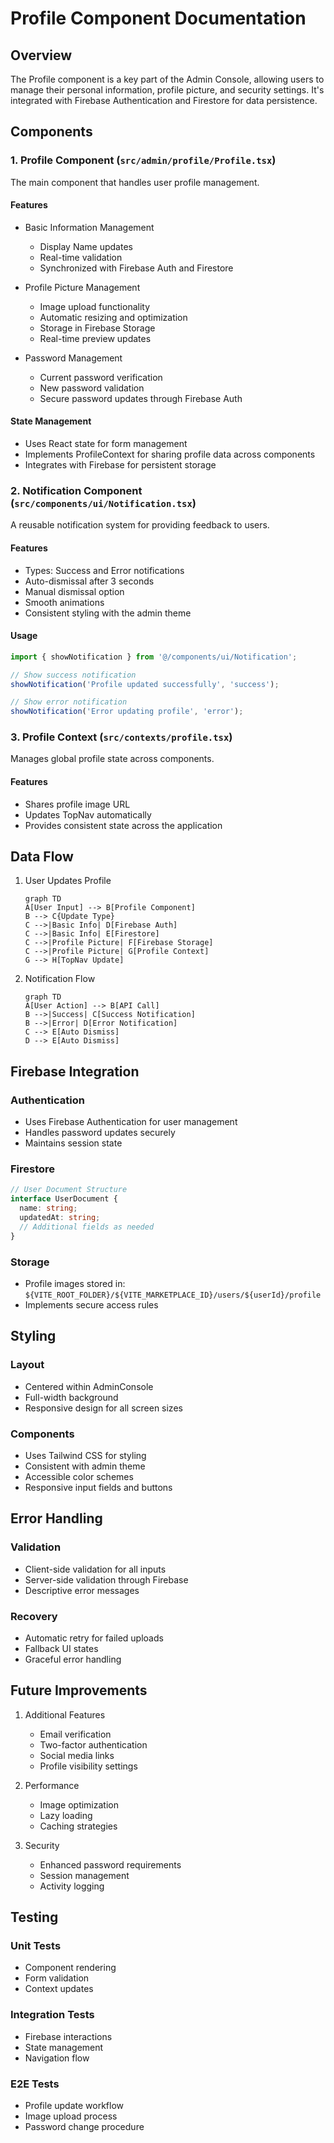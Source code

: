 # Profile Component Documentation

## Overview
The Profile component is a key part of the Admin Console, allowing users to manage their personal information, profile picture, and security settings. It's integrated with Firebase Authentication and Firestore for data persistence.

## Components

### 1. Profile Component (`src/admin/profile/Profile.tsx`)
The main component that handles user profile management.

#### Features
- Basic Information Management
  - Display Name updates
  - Real-time validation
  - Synchronized with Firebase Auth and Firestore

- Profile Picture Management
  - Image upload functionality
  - Automatic resizing and optimization
  - Storage in Firebase Storage
  - Real-time preview updates

- Password Management
  - Current password verification
  - New password validation
  - Secure password updates through Firebase Auth

#### State Management
- Uses React state for form management
- Implements ProfileContext for sharing profile data across components
- Integrates with Firebase for persistent storage

### 2. Notification Component (`src/components/ui/Notification.tsx`)
A reusable notification system for providing feedback to users.

#### Features
- Types: Success and Error notifications
- Auto-dismissal after 3 seconds
- Manual dismissal option
- Smooth animations
- Consistent styling with the admin theme

#### Usage
```typescript
import { showNotification } from '@/components/ui/Notification';

// Show success notification
showNotification('Profile updated successfully', 'success');

// Show error notification
showNotification('Error updating profile', 'error');
```

### 3. Profile Context (`src/contexts/profile.tsx`)
Manages global profile state across components.

#### Features
- Shares profile image URL
- Updates TopNav automatically
- Provides consistent state across the application

## Data Flow

1. User Updates Profile
   ```mermaid
   graph TD
   A[User Input] --> B[Profile Component]
   B --> C{Update Type}
   C -->|Basic Info| D[Firebase Auth]
   C -->|Basic Info| E[Firestore]
   C -->|Profile Picture| F[Firebase Storage]
   C -->|Profile Picture| G[Profile Context]
   G --> H[TopNav Update]
   ```

2. Notification Flow
   ```mermaid
   graph TD
   A[User Action] --> B[API Call]
   B -->|Success| C[Success Notification]
   B -->|Error| D[Error Notification]
   C --> E[Auto Dismiss]
   D --> E[Auto Dismiss]
   ```

## Firebase Integration

### Authentication
- Uses Firebase Authentication for user management
- Handles password updates securely
- Maintains session state

### Firestore
```typescript
// User Document Structure
interface UserDocument {
  name: string;
  updatedAt: string;
  // Additional fields as needed
}
```

### Storage
- Profile images stored in: `${VITE_ROOT_FOLDER}/${VITE_MARKETPLACE_ID}/users/${userId}/profile`
- Implements secure access rules

## Styling

### Layout
- Centered within AdminConsole
- Full-width background
- Responsive design for all screen sizes

### Components
- Uses Tailwind CSS for styling
- Consistent with admin theme
- Accessible color schemes
- Responsive input fields and buttons

## Error Handling

### Validation
- Client-side validation for all inputs
- Server-side validation through Firebase
- Descriptive error messages

### Recovery
- Automatic retry for failed uploads
- Fallback UI states
- Graceful error handling

## Future Improvements

1. Additional Features
   - Email verification
   - Two-factor authentication
   - Social media links
   - Profile visibility settings

2. Performance
   - Image optimization
   - Lazy loading
   - Caching strategies

3. Security
   - Enhanced password requirements
   - Session management
   - Activity logging

## Testing

### Unit Tests
- Component rendering
- Form validation
- Context updates

### Integration Tests
- Firebase interactions
- State management
- Navigation flow

### E2E Tests
- Profile update workflow
- Image upload process
- Password change procedure
